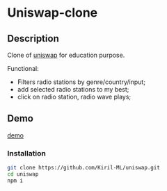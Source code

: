# Uniswap-clone

## Description

Clone of [uniswap](https://app.uniswap.org/) for education purpose.

Functional:

- Filters radio stations by genre/country/input;
- add selected radio stations to my best;
- click on radio station, radio wave plays;

## Demo

[demo](https://uniswap-pearl-phi.vercel.app/)

### Installation

```bash
git clone https://github.com/Kiril-ML/uniswap.git
cd uniswap
npm i
```
